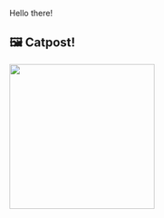 Hello there!



## 🖼️ Catpost!

<sub>
    <img src="https://cdn2.thecatapi.com/images/kGV7LfPZF.jpg" height="256">
</sub>

